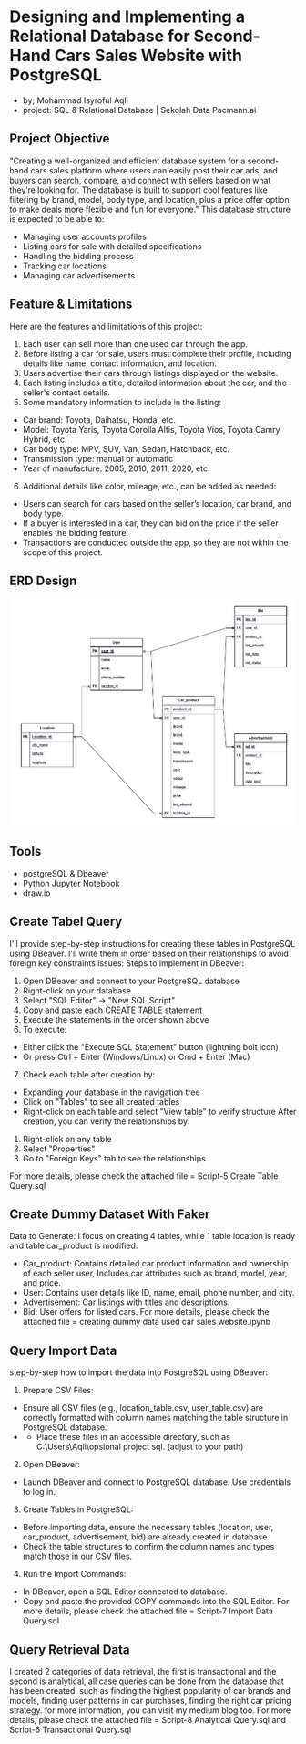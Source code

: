 # Designing and Implementing a Relational Database for Second-Hand Cars Sales Website with PostgreSQL
- by; Mohammad Isyroful Aqli
- project: SQL & Relational Database | Sekolah Data Pacmann.ai

## Project Objective
"Creating a well-organized and efficient database system for a second-hand cars sales platform where users can easily post their car ads,
and buyers can search, compare, and connect with sellers based on what they’re looking for. The database is built to support cool features
like filtering by brand, model, body type, and location, plus a price offer option to make deals more flexible and fun for everyone."
This database structure is expected to be able to:
- Managing user accounts profiles
- Listing cars for sale with detailed specifications
- Handling the bidding process
- Tracking car locations
- Managing car advertisements

## Feature & Limitations
Here are the features and limitations of this project:
1.	Each user can sell more than one used car through the app.
2.	Before listing a car for sale, users must complete their profile, including details like name, contact information, and location.
3.	Users advertise their cars through listings displayed on the website.
4.	Each listing includes a title, detailed information about the car, and the seller's contact details.
5.	Some mandatory information to include in the listing:
   - Car brand: Toyota, Daihatsu, Honda, etc.
   - Model: Toyota Yaris, Toyota Corolla Altis, Toyota Vios, Toyota Camry Hybrid, etc.
   - Car body type: MPV, SUV, Van, Sedan, Hatchback, etc.
   - Transmission type: manual or automatic
   - Year of manufacture: 2005, 2010, 2011, 2020, etc.
6.  Additional details like color, mileage, etc., can be added as needed:
- Users can search for cars based on the seller’s location, car brand, and body type.
- If a buyer is interested in a car, they can bid on the price if the seller enables the bidding feature.
- Transactions are conducted outside the app, so they are not within the scope of this project.

## ERD Design
![ERD Diagram](https://github.com/aqli-myproject/Designing-and-Implementing-a-Relational-Database-for-Second-Hand-Cars-Sales-Website/blob/main/erd%20website%20car%20sales%20drawio.jpg)

## Tools
- postgreSQL & Dbeaver
- Python Jupyter Notebook
- draw.io

## Create Tabel Query
I'll provide step-by-step instructions for creating these tables in PostgreSQL using DBeaver. I'll write them in order based on their relationships to avoid foreign key constraints issues:
Steps to implement in DBeaver:
1.	Open DBeaver and connect to your PostgreSQL database
2.	Right-click on your database
3.	Select "SQL Editor" → "New SQL Script"
4.	Copy and paste each CREATE TABLE statement
5.	Execute the statements in the order shown above
6.	To execute:
   - Either click the "Execute SQL Statement" button (lightning bolt icon)
   - Or press Ctrl + Enter (Windows/Linux) or Cmd + Enter (Mac)
7.	Check each table after creation by:
  - Expanding your database in the navigation tree
  - Click on "Tables" to see all created tables
  - Right-click on each table and select "View table" to verify structure
After creation, you can verify the relationships by:
1.	Right-click on any table
2.	Select "Properties"
3.	Go to "Foreign Keys" tab to see the relationships

For more details, please check the attached file = Script-5 Create Table Query.sql

## Create Dummy Dataset With Faker
  Data to Generate: I focus on creating 4 tables, while 1 table location is ready and table car_product is modified:
- Car_product: Contains detailed car product information and ownership of each seller user, Includes car attributes such as brand, model, year, and price.
- User: Contains user details like ID, name, email, phone number, and city.
- Advertisement: Car listings with titles and descriptions.
- Bid: User offers for listed cars.
For more details, please check the attached file = creating dummy data used car sales website.ipynb

## Query Import Data
step-by-step how to import the data into PostgreSQL using DBeaver:
1.	Prepare CSV Files:
- Ensure all CSV files (e.g., location_table.csv, user_table.csv) are correctly formatted with column names matching the table structure in PostgreSQL database.
- - Place these files in an accessible directory, such as C:\Users\Aqli\opsional project sql\. (adjust to your path)
2.	Open DBeaver:
- Launch DBeaver and connect to PostgreSQL database. Use credentials to log in.
3.	Create Tables in PostgreSQL:
- Before importing data, ensure the necessary tables (location, user, car_product, advertisement, bid) are already created in database.
- Check the table structures to confirm the column names and types match those in our CSV files.
4.	Run the Import Commands:
- In DBeaver, open a SQL Editor connected to database.
- Copy and paste the provided COPY commands into the SQL Editor. 
For more details, please check the attached file = Script-7 Import Data Query.sql

## Query Retrieval Data
I created 2 categories of data retrieval, the first is transactional and the second is analytical, all case queries can be done from the database that has been created,
such as finding the highest popularity of car brands and models, finding user patterns in car purchases, finding the right car pricing strategy. for more information, you can visit my medium blog too.
For more details, please check the attached file = Script-8 Analytical Query.sql and Script-6 Transactional Query.sql

